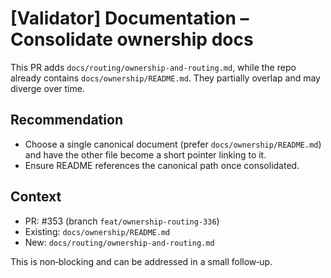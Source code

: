 # [Validator] Documentation – Consolidate ownership docs

This PR adds `docs/routing/ownership-and-routing.md`, while the repo already contains `docs/ownership/README.md`. They partially overlap and may diverge over time.

## Recommendation

- Choose a single canonical document (prefer `docs/ownership/README.md`) and have the other file become a short pointer linking to it.
- Ensure README references the canonical path once consolidated.

## Context

- PR: #353 (branch `feat/ownership-routing-336`)
- Existing: `docs/ownership/README.md`
- New: `docs/routing/ownership-and-routing.md`

This is non‑blocking and can be addressed in a small follow‑up.

